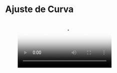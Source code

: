 # Ajuste de Curva  


<figure class="video_container">
  <video controls="true" allowfullscreen="true" poster="path/to/poster_image.png">
    <source src="path/to/curve_animation.mp4" type="video/mp4">
  </video>
</figure>
